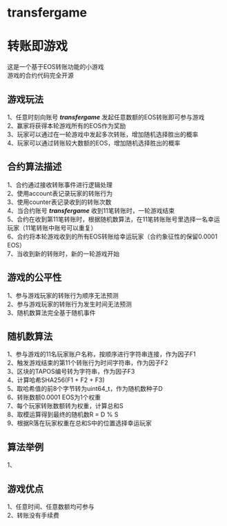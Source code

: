 # transfergame
# 转账即游戏

这是一个基于EOS转账功能的小游戏  
游戏的合约代码完全开源  

## 游戏玩法  
1、任意时刻向账号 ***transfergame*** 发起任意数额的EOS转账即可参与游戏  
2、赢家将获得本轮游戏所有的EOS作为奖励  
3、玩家可以通过在一轮游戏中发起多次转账，增加随机选择胜出的概率  
4、玩家可以通过转账较大数额的EOS，增加随机选择胜出的概率  

## 合约算法描述
1、合约通过接收转账事件进行逻辑处理  
2、使用account表记录玩家的转账行为  
3、使用counter表记录收到的转账次数  
4、当合约账号 ***transfergame*** 收到11笔转账时，一轮游戏结束  
5、合约在收到第11笔转账时，根据随机数算法，在11笔转账账号里选择一名幸运玩家（11笔转账中账号可以重复）  
6、合约将本轮游戏收到的所有EOS转账给幸运玩家（合约象征性的保留0.0001 EOS）  
7、当收到新的转账时，新的一轮游戏开始  

## 游戏的公平性
1、参与游戏玩家的转账行为顺序无法预测  
2、参与游戏玩家的转账行为发生时间无法预测  
3、随机数算法完全基于随机事件  

## 随机数算法
1、参与游戏的11名玩家账户名称，按顺序进行字符串连接，作为因子F1  
2、触发游戏结束的第11个转账行为时间字符串，作为因子F2  
3、区块的TAPOS编号转为字符串，作为因子F3  
4、计算哈希SHA256(F1 + F2 + F3)  
5、取哈希值的前8个字节转为uint64_t，作为随机数种子D  
6、转账数额0.0001 EOS为1个权重  
7、每个玩家转账数额转为权重，计算总和S  
8、取模运算得到最终的随机数R = D % S  
9、根据R落在玩家权重在总和S中的位置选择幸运玩家  

## 算法举例
1、  

## 游戏优点
1、任意时间、任意数额均可参与  
2、转账没有手续费  
